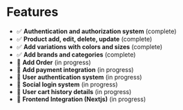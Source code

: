# Features

- ✅ **Authentication and authorization system** (complete)  
- ✅ **Product add, edit, delete, update** (complete)  
- ✅ **Add variations with colors and sizes** (complete)
- ✅ **Add brands and categories** (complete)  
- 🔄 **Add Order** (in progress)  
- 🔄 **Add payment integration** (in progress)  
- 🔄 **User authentication system** (in progress)  
- 🔄 **Social login system** (in progress)  
- 🔄 **User cart history details** (in progress)
- 🔄 **Frontend Integration (Nextjs)** (in progress)  
